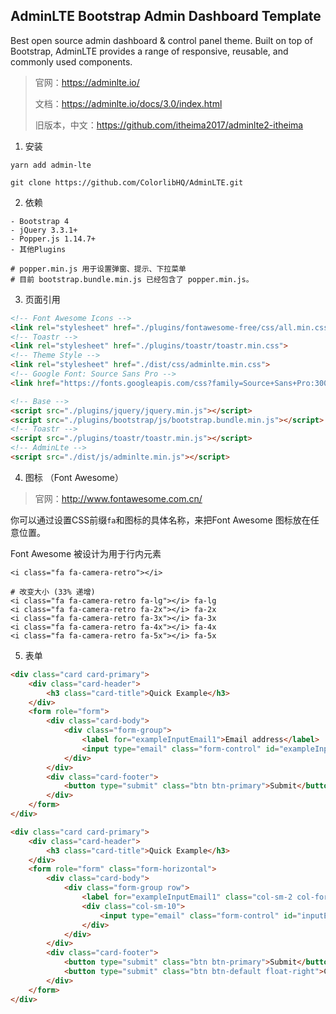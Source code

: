 ## AdminLTE Bootstrap Admin Dashboard Template

Best open source admin dashboard & control panel theme. Built on top of Bootstrap, AdminLTE provides a range of responsive, reusable, and commonly used components.

> 官网：https://adminlte.io/
>
> 文档：https://adminlte.io/docs/3.0/index.html
>
> 旧版本，中文：https://github.com/itheima2017/adminlte2-itheima

1. 安装

```
yarn add admin-lte

git clone https://github.com/ColorlibHQ/AdminLTE.git
```

2. 依赖

```
- Bootstrap 4
- jQuery 3.3.1+
- Popper.js 1.14.7+
- 其他Plugins

# popper.min.js 用于设置弹窗、提示、下拉菜单
# 目前 bootstrap.bundle.min.js 已经包含了 popper.min.js。
```

3. 页面引用

```html
<!-- Font Awesome Icons -->
<link rel="stylesheet" href="./plugins/fontawesome-free/css/all.min.css">
<!-- Toastr -->
<link rel="stylesheet" href="./plugins/toastr/toastr.min.css">
<!-- Theme Style -->
<link rel="stylesheet" href="./dist/css/adminlte.min.css">
<!-- Google Font: Source Sans Pro -->
<link href="https://fonts.googleapis.com/css?family=Source+Sans+Pro:300,400,400i,700" rel="stylesheet">

<!-- Base -->
<script src="./plugins/jquery/jquery.min.js"></script>
<script src="./plugins/bootstrap/js/bootstrap.bundle.min.js"></script>
<!-- Toastr -->
<script src="./plugins/toastr/toastr.min.js"></script>
<!-- AdminLte -->
<script src="./dist/js/adminlte.min.js"></script>
```

4. 图标 （Font Awesome）

> 官网：http://www.fontawesome.com.cn/

你可以通过设置CSS前缀`fa`和图标的具体名称，来把Font Awesome 图标放在任意位置。

Font Awesome 被设计为用于行内元素

```
<i class="fa fa-camera-retro"></i>

# 改变大小 (33% 递增)
<i class="fa fa-camera-retro fa-lg"></i> fa-lg
<i class="fa fa-camera-retro fa-2x"></i> fa-2x
<i class="fa fa-camera-retro fa-3x"></i> fa-3x
<i class="fa fa-camera-retro fa-4x"></i> fa-4x
<i class="fa fa-camera-retro fa-5x"></i> fa-5x
```

5. 表单

```html
<div class="card card-primary">
	<div class="card-header">
		<h3 class="card-title">Quick Example</h3>
	</div>
	<form role="form">
		<div class="card-body">
			<div class="form-group">
				<label for="exampleInputEmail1">Email address</label>
				<input type="email" class="form-control" id="exampleInputEmail1" placeholder="Enter email">
			</div>
		</div>
		<div class="card-footer">
			<button type="submit" class="btn btn-primary">Submit</button>
		</div>
	</form>
</div>
```

```html
<div class="card card-primary">
	<div class="card-header">
		<h3 class="card-title">Quick Example</h3>
	</div>
	<form role="form" class="form-horizontal">
		<div class="card-body">
			<div class="form-group row">
				<label for="exampleInputEmail1" class="col-sm-2 col-form-label">Email address</label>
				<div class="col-sm-10">
					<input type="email" class="form-control" id="inputEmail3" placeholder="Email">
				</div>
			</div>
		</div>
		<div class="card-footer">
			<button type="submit" class="btn btn-primary">Submit</button>
			<button type="submit" class="btn btn-default float-right">Cancel</button>
		</div>
	</form>
</div>
```
